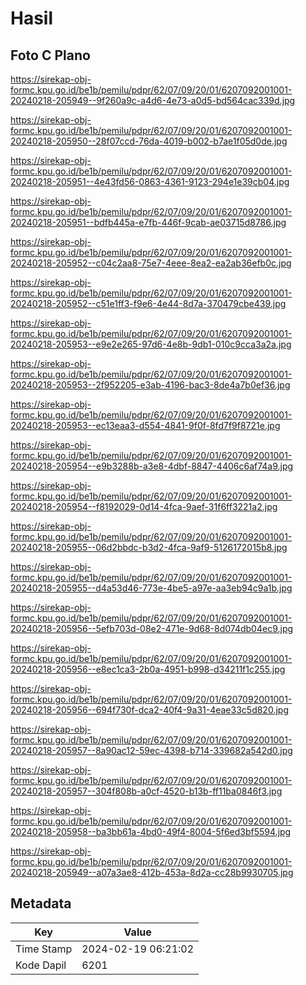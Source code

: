 # Hasil

## Foto C Plano

https://sirekap-obj-formc.kpu.go.id/be1b/pemilu/pdpr/62/07/09/20/01/6207092001001-20240218-205949--9f260a9c-a4d6-4e73-a0d5-bd564cac339d.jpg

https://sirekap-obj-formc.kpu.go.id/be1b/pemilu/pdpr/62/07/09/20/01/6207092001001-20240218-205950--28f07ccd-76da-4019-b002-b7ae1f05d0de.jpg

https://sirekap-obj-formc.kpu.go.id/be1b/pemilu/pdpr/62/07/09/20/01/6207092001001-20240218-205951--4e43fd56-0863-4361-9123-294e1e39cb04.jpg

https://sirekap-obj-formc.kpu.go.id/be1b/pemilu/pdpr/62/07/09/20/01/6207092001001-20240218-205951--bdfb445a-e7fb-446f-9cab-ae03715d8786.jpg

https://sirekap-obj-formc.kpu.go.id/be1b/pemilu/pdpr/62/07/09/20/01/6207092001001-20240218-205952--c04c2aa8-75e7-4eee-8ea2-ea2ab36efb0c.jpg

https://sirekap-obj-formc.kpu.go.id/be1b/pemilu/pdpr/62/07/09/20/01/6207092001001-20240218-205952--c51e1ff3-f9e6-4e44-8d7a-370479cbe439.jpg

https://sirekap-obj-formc.kpu.go.id/be1b/pemilu/pdpr/62/07/09/20/01/6207092001001-20240218-205953--e9e2e265-97d6-4e8b-9db1-010c9cca3a2a.jpg

https://sirekap-obj-formc.kpu.go.id/be1b/pemilu/pdpr/62/07/09/20/01/6207092001001-20240218-205953--2f952205-e3ab-4196-bac3-8de4a7b0ef36.jpg

https://sirekap-obj-formc.kpu.go.id/be1b/pemilu/pdpr/62/07/09/20/01/6207092001001-20240218-205953--ec13eaa3-d554-4841-9f0f-8fd7f9f8721e.jpg

https://sirekap-obj-formc.kpu.go.id/be1b/pemilu/pdpr/62/07/09/20/01/6207092001001-20240218-205954--e9b3288b-a3e8-4dbf-8847-4406c6af74a9.jpg

https://sirekap-obj-formc.kpu.go.id/be1b/pemilu/pdpr/62/07/09/20/01/6207092001001-20240218-205954--f8192029-0d14-4fca-9aef-31f6ff3221a2.jpg

https://sirekap-obj-formc.kpu.go.id/be1b/pemilu/pdpr/62/07/09/20/01/6207092001001-20240218-205955--06d2bbdc-b3d2-4fca-9af9-5126172015b8.jpg

https://sirekap-obj-formc.kpu.go.id/be1b/pemilu/pdpr/62/07/09/20/01/6207092001001-20240218-205955--d4a53d46-773e-4be5-a97e-aa3eb94c9a1b.jpg

https://sirekap-obj-formc.kpu.go.id/be1b/pemilu/pdpr/62/07/09/20/01/6207092001001-20240218-205956--5efb703d-08e2-471e-9d68-8d074db04ec9.jpg

https://sirekap-obj-formc.kpu.go.id/be1b/pemilu/pdpr/62/07/09/20/01/6207092001001-20240218-205956--e8ec1ca3-2b0a-4951-b998-d34211f1c255.jpg

https://sirekap-obj-formc.kpu.go.id/be1b/pemilu/pdpr/62/07/09/20/01/6207092001001-20240218-205956--694f730f-dca2-40f4-9a31-4eae33c5d820.jpg

https://sirekap-obj-formc.kpu.go.id/be1b/pemilu/pdpr/62/07/09/20/01/6207092001001-20240218-205957--8a90ac12-59ec-4398-b714-339682a542d0.jpg

https://sirekap-obj-formc.kpu.go.id/be1b/pemilu/pdpr/62/07/09/20/01/6207092001001-20240218-205957--304f808b-a0cf-4520-b13b-ff11ba0846f3.jpg

https://sirekap-obj-formc.kpu.go.id/be1b/pemilu/pdpr/62/07/09/20/01/6207092001001-20240218-205958--ba3bb61a-4bd0-49f4-8004-5f6ed3bf5594.jpg

https://sirekap-obj-formc.kpu.go.id/be1b/pemilu/pdpr/62/07/09/20/01/6207092001001-20240218-205949--a07a3ae8-412b-453a-8d2a-cc28b9930705.jpg


## Metadata

| Key        | Value               |
| ---------- | ------------------- |
| Time Stamp | 2024-02-19 06:21:02 |
| Kode Dapil | 6201                |



